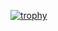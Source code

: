 [![trophy](https://github-profile-trophy.vercel.app/?username=mustafapsd)](https://github.com/ryo-ma/github-profile-trophy)
